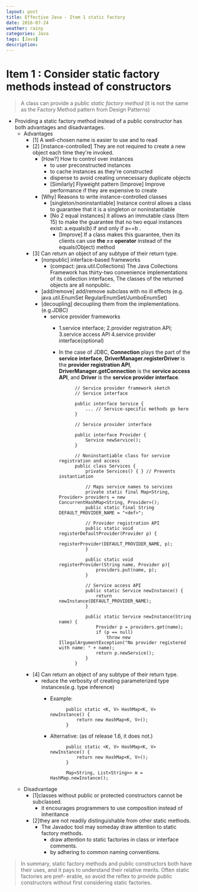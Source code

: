 ```yaml
---
layout: post
title: Effective Java - Item 1 static factory
date: 2016-07-24
weather: rainy
categories: Java
tags: [Java]
description:
---
```


# Item 1 :  Consider static factory methods instead of constructors

> A class can provide a public *static factory method* (it is not the same as the Factory Method pattern from Design Patterns)

- Providing a static factory method instead of a public constructor has both advantages and disadvantages.
	- Advantages
		- [1] A well-chosen name is easier to use and to read
		- [2] [instance-controlled] They are not required to create a new object each time they're invoked.
			- [How?] How to control over instances
				- to user preconstructed instances
				- to cache instances as they're constructed
				- dispense to avoid creating unnecessary duplicate objects
				- [Similarly] Flyweight pattern [Improve] Improve performance if they are expensive to create
			- [Why] Reasons to write instance-controlled classes
				- [singleton/noninstantiable] Instance control allows a class to guarantee that it is a singleton or noninstantiable
				- [No 2 equal instances] it allows an immutable class (Item 15) to make the guarantee that no two equal instances exist: a.equals(b) if and only if a==b .
					- [Improve] If a class makes this guarantee, then its clients can use **the \=\= operator** instead of the equals(Object) method
		- [3] Can return an object of any subtype of their return type.
			- [nonpublic] interface-based frameworks
				- (compact: java.util.Collections) The Java Collections Framework has thirty-two convenience implementations of its collection interfaces, The classes of the returned objects are all nonpublic.
			- [add/remove] add/remove subclass with no ill effects (e.g. java.util.EnumSet RegularEnumSet/JumboEnumSet)
			- [decoupling] decoupling them from the implementations.(e.g.JDBC)
				- service provider frameworks
					- 1.service interface; 2.provider registration API; 3.service access API 4.service provider interface(optional)
					- In the case of JDBC, **Connection** plays the part of the **service interface**, **DriverManager.registerDriver** is the **provider registration API**, **DriverManager.getConnection** is the **service access API**, and **Driver** is the **service provider interface**. 


								// Service provider framework sketch
								// Service interface

								public interface Service {
									... // Service-specific methods go here
								}

								// Service provider interface

								public interface Provider {
									Service newService();
								}

								// Noninstantiable class for service registration and access
								public class Services {
									private Services() { } // Prevents instantiation
									
									// Maps service names to services
									private static final Map<String, Provider> providers = new ConcurrentHashMap<String, Provider>();
									public static final String DEFAULT_PROVIDER_NAME = "<def>";

									// Provider registration API
									public static void registerDefaultProvider(Provider p) {
										registerProvider(DEFAULT_PROVIDER_NAME, p);
									}

									public static void registerProvider(String name, Provider p){
										providers.put(name, p);	
									}

									// Service access API
									public static Service newInstance() {
										return newInstance(DEFAULT_PROVIDER_NAME);
									}

									public static Service newInstance(String name) {
										Provider p = providers.get(name);
										if (p == null)
											throw new IllegalArgumentException("No provider registered with name: " + name);
										return p.newService();
									}
								}

		- [4] Can return an object of any subtype of their return type.
			- reduce the verbosity of creating parameterized type instances(e.g. type inference)
				- Example:

							public static <K, V> HashMap<K, V> newInstance() {
								return new HashMap<K, V>();
							}

				- Alternative: (as of release 1.6, it does not.)

							public static <K, V> HashMap<K, V> newInstance() {
								return new HashMap<K, V>();
							}
							
							Map<String, List<String>> m = HashMap.newInstance();

	- Disadvantage
		- [1]classes without public or protected constructors cannot be subclassed.
			- it encourages programmers to use composition instead of inheritance
		- [2]they are not readily distinguishable from other static methods.
			- The Javadoc tool may someday draw attention to static factory methods. 
				- draw attention to static factories in class or interface comments.
				- by adhering to common naming conventions.


> In summary, static factory methods and public constructors both have their
uses, and it pays to understand their relative merits. Often static factories are pref-
erable, so avoid the reflex to provide public constructors without first considering
static factories.